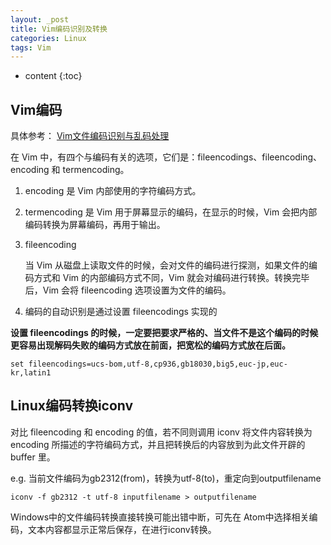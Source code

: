 ```yaml
---
layout: _post
title: Vim编码识别及转换
categories: Linux
tags: Vim
---
```


* content
{:toc}

## Vim编码

具体参考： [Vim文件编码识别与乱码处理](http://edyfox.codecarver.org/html/vim_fileencodings_detection.html)

在 Vim 中，有四个与编码有关的选项，它们是：fileencodings、fileencoding、encoding 和 termencoding。



1. encoding 是 Vim 内部使用的字符编码方式。
2. termencoding 是 Vim 用于屏幕显示的编码，在显示的时候，Vim 会把内部编码转换为屏幕编码，再用于输出。
3. fileencoding

    当 Vim 从磁盘上读取文件的时候，会对文件的编码进行探测，如果文件的编码方式和 Vim 的内部编码方式不同，Vim 就会对编码进行转换。转换完毕后，Vim 会将 fileencoding 选项设置为文件的编码。

4. 编码的自动识别是通过设置 fileencodings 实现的

**设置 fileencodings 的时候，一定要把要求严格的、当文件不是这个编码的时候更容易出现解码失败的编码方式放在前面，把宽松的编码方式放在后面。**

  `set fileencodings=ucs-bom,utf-8,cp936,gb18030,big5,euc-jp,euc-kr,latin1`

## Linux编码转换iconv

对比 fileencoding 和 encoding 的值，若不同则调用 iconv 将文件内容转换为encoding 所描述的字符编码方式，并且把转换后的内容放到为此文件开辟的 buffer 里。

e.g. 当前文件编码为gb2312(from)，转换为utf-8(to)，重定向到outputfilename

  `iconv -f gb2312 -t utf-8 inputfilename > outputfilename`

Windows中的文件编码转换直接转换可能出错中断，可先在 Atom中选择相关编码，文本内容都显示正常后保存，在进行iconv转换。
